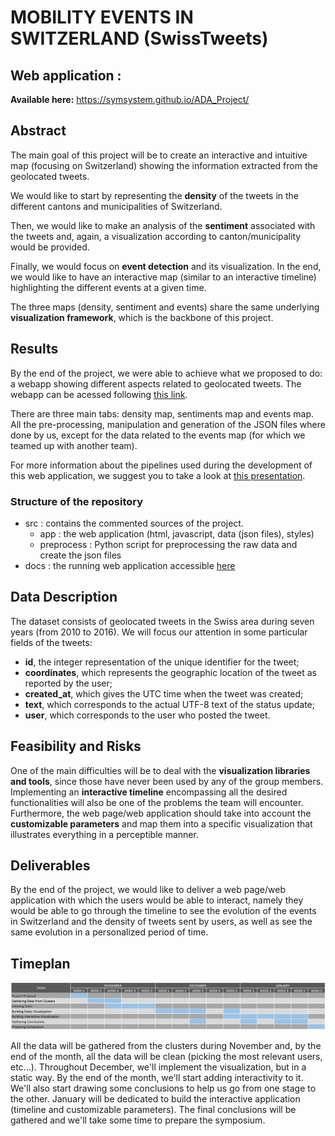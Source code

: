 # MOBILITY EVENTS IN SWITZERLAND (SwissTweets)

## Web application :
**Available here:** https://symsystem.github.io/ADA_Project/

## Abstract
The main goal of this project will be to create an interactive and intuitive map (focusing on Switzerland) showing the information extracted from the geolocated tweets.

We would like to start by representing the **density** of the tweets in the different cantons and municipalities of Switzerland.

Then, we would like to make an analysis of the **sentiment** associated with the tweets and, again, a visualization according to canton/municipality would be provided.

Finally, we would focus on **event detection** and its visualization. In the end, we would like to have an interactive map (similar to an interactive timeline) highlighting the different events at a given time.

The three maps (density, sentiment and events) share the same underlying **visualization framework**, which is the backbone of this project.


## Results
By the end of the project, we were able to achieve what we proposed to do: a webapp showing different aspects related to geolocated tweets. The webapp can be acessed following [this link](https://symsystem.github.io/ADA_Project/ "SwissTweets").

There are three main tabs: density map, sentiments map and events map. All the pre-processing, manipulation and generation of the JSON files where done by us, except for the data related to the events map (for which we teamed up with another team).

For more information about the pipelines used during the development of this web application, we suggest you to take a look at [this presentation](SwissTweets_presentation.pdf).

### Structure of the repository
* src : contains the commented sources of the project.
	* app : the web application (html, javascript, data (json files), styles)
	* preprocess : Python script for preprocessing the raw data and create the json files
* docs : the running web application accessible [here](https://symsystem.github.io/ADA_Project/) 


## Data Description
The dataset consists of geolocated tweets in the Swiss area during seven years (from 2010 to 2016).
We will focus our attention in some particular fields of the tweets:
- **id**, the integer representation of the unique identifier for the tweet;
- **coordinates**, which represents the geographic location of the tweet as reported by the user;
- **created_at**, which gives the UTC time when the tweet was created;
- **text**, which corresponds to the actual UTF-8 text of the status update;
- **user**, which corresponds to the user who posted the tweet.


## Feasibility and Risks
One of the main difficulties will be to deal with the **visualization libraries and tools**, since those have never been used by any of the group members.
Implementing an **interactive timeline** encompassing all the desired functionalities will also be one of the problems the team will encounter.
Furthermore, the web page/web application should take into account the **customizable parameters** and map them into a specific visualization that illustrates everything in a perceptible manner.


## Deliverables
By the end of the project, we would like to deliver a web page/web application with which the users would be able to interact, namely they would be able to go through the timeline to see the evolution of the events in Switzerland and the density of tweets sent by users, as well as see the same evolution in a personalized period of time.


## Timeplan

![alt text](gantt_chart.png)

All the data will be gathered from the clusters during November and, by the end of the month, all the data will be clean (picking the most relevant users, etc...).
Throughout December, we'll implement the visualization, but in a static way. By the end of the month, we'll start adding interactivity to it. We'll also start drawing some conclusions to help us go from one stage to the other.
January will be dedicated to build the interactive application (timeline and customizable parameters). The final conclusions will be gathered and we'll take some time to prepare the symposium.
